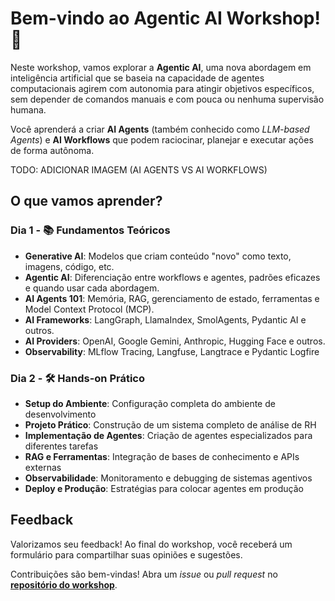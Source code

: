 # Bem-vindo ao Agentic AI Workshop! 🤗

Neste workshop, vamos explorar a **Agentic AI**, uma nova abordagem em inteligência artificial que se baseia na capacidade de agentes computacionais agirem com autonomia para atingir objetivos específicos, sem depender de comandos manuais e com pouca ou nenhuma supervisão humana.

Você aprenderá a criar **AI Agents** (também conhecido como *LLM-based Agents*) e **AI Workflows** que podem raciocinar, planejar e executar ações de forma autônoma.

TODO: ADICIONAR IMAGEM (AI AGENTS VS AI WORKFLOWS)

## O que vamos aprender?

### Dia 1 - 📚 Fundamentos Teóricos

- **Generative AI**: Modelos que criam conteúdo "novo" como texto, imagens, código, etc.
- **Agentic AI**: Diferenciação entre workflows e agentes, padrões eficazes e quando usar cada abordagem.
- **AI Agents 101**: Memória, RAG, gerenciamento de estado, ferramentas e Model Context Protocol (MCP).
- **AI Frameworks**: LangGraph, LlamaIndex, SmolAgents, Pydantic AI e outros.
- **AI Providers**: OpenAI, Google Gemini, Anthropic, Hugging Face e outros.
- **Observability**: MLflow Tracing, Langfuse, Langtrace e Pydantic Logfire

### Dia 2 - 🛠️ Hands-on Prático

- **Setup do Ambiente**: Configuração completa do ambiente de desenvolvimento
- **Projeto Prático**: Construção de um sistema completo de análise de RH
- **Implementação de Agentes**: Criação de agentes especializados para diferentes tarefas
- **RAG e Ferramentas**: Integração de bases de conhecimento e APIs externas
- **Observabilidade**: Monitoramento e debugging de sistemas agentivos
- **Deploy e Produção**: Estratégias para colocar agentes em produção

## Feedback

Valorizamos seu feedback! Ao final do workshop, você receberá um formulário para compartilhar suas opiniões e sugestões.

Contribuições são bem-vindas! Abra um *issue* ou *pull request* no [**repositório do workshop**](https://github.com/DougTrajano/agentic-ai-workshop/).
